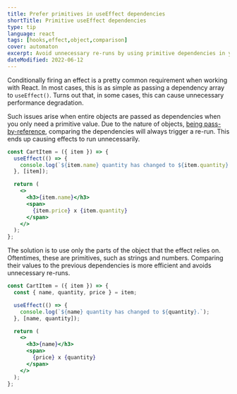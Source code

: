 ```yaml
---
title: Prefer primitives in useEffect dependencies
shortTitle: Primitive useEffect dependencies
type: tip
language: react
tags: [hooks,effect,object,comparison]
cover: automaton
excerpt: Avoid unnecessary re-runs by using primitive dependencies in your React effect.
dateModified: 2022-06-12
---
```


Conditionally firing an effect is a pretty common requirement when working with React. In most cases, this is as simple as passing a dependency array to `useEffect()`. Turns out that, in some cases, this can cause unnecessary performance degradation.

Such issues arise when entire objects are passed as dependencies when you only need a primitive value. Due to the nature of objects, [being pass-by-reference](/js/s/pass-by-reference-or-pass-by-value), comparing the dependencies will always trigger a re-run. This ends up causing effects to run unnecessarily.

```jsx
const CartItem = ({ item }) => {
  useEffect(() => {
    console.log(`${item.name} quantity has changed to ${item.quantity}.`);
  }, [item]);

  return (
    <>
      <h3>{item.name}</h3>
      <span>
        {item.price} x {item.quantity}
      </span>
    </>
  );
};
```

The solution is to use only the parts of the object that the effect relies on. Oftentimes, these are primitives, such as strings and numbers. Comparing their values to the previous dependencies is more efficient and avoids unnecessary re-runs.

```jsx
const CartItem = ({ item }) => {
  const { name, quantity, price } = item;

  useEffect(() => {
    console.log(`${name} quantity has changed to ${quantity}.`);
  }, [name, quantity]);

  return (
    <>
      <h3>{name}</h3>
      <span>
        {price} x {quantity}
      </span>
    </>
  );
};
```
